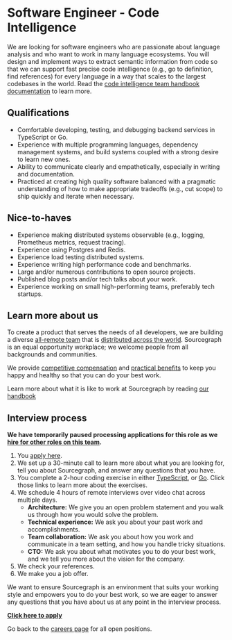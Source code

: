 # Software Engineer - Code Intelligence

We are looking for software engineers who are passionate about language analysis and who want to work in many language ecosystems. You will design and implement ways to extract semantic information from code so that we can support fast precise code intelligence (e.g., go to definition, find references) for every language in a way that scales to the largest codebases in the world. Read the [code intelligence team handbook documentation](../code-intelligence/index.md) to learn more.

## Qualifications

- Comfortable developing, testing, and debugging backend services in TypeScript or Go.
- Experience with multiple programming languages, dependency management systems, and build systems coupled with a strong desire to learn new ones.
- Ability to communicate clearly and empathetically, especially in writing and documentation.
- Practiced at creating high quality software balanced with a pragmatic understanding of how to make appropriate tradeoffs (e.g., cut scope) to ship quickly and iterate when necessary.

## Nice-to-haves

- Experience making distributed systems observable (e.g., logging, Prometheus metrics, request tracing).
- Experience using Postgres and Redis.
- Experience load testing distributed systems.
- Experience writing high performance code and benchmarks.
- Large and/or numerous contributions to open source projects.
- Published blog posts and/or tech talks about your work.
- Experience working on small high-performing teams, preferably tech startups.

## Learn more about us

To create a product that serves the needs of all developers, we are building a diverse [all-remote team](../../../company/remote/index.md) that is [distributed across the world](../../../company/team/index.md). Sourcegraph is an equal opportunity workplace; we welcome people from all backgrounds and communities.

We provide [competitive compensation](../../people-ops/compensation.md) and [practical benefits](../../people-ops/benefits-and-perks.md) to keep you happy and healthy so that you can do your best work.

Learn more about what it is like to work at Sourcegraph by reading [our handbook](../../index.md)

## Interview process

**We have temporarily paused processing applications for this role as we [hire for other roles on this team](../code-intelligence/index.md#growth-plan).**

1. You [apply here](https://jobs.lever.co/sourcegraph/91ee5178-6daf-4a84-be02-048cd8aa2aa0/apply).
1. We set up a 30-minute call to learn more about what you are looking for, tell you about Sourcegraph, and answer any questions that you have.
1. You complete a 2-hour coding exercise in either [TypeScript](software-engineer-coding-exercise.md#typescript-coding-exercise), or [Go](software-engineer-coding-exercise.md#go-coding-exercise). Click those links to learn more about the exercises.
1. We schedule 4 hours of remote interviews over video chat across multiple days.
   - **Architecture:** We give you an open problem statement and you walk us through how you would solve the problem.
   - **Technical experience:** We ask you about your past work and accomplishments.
   - **Team collaboration:** We ask you about how you work and communicate in a team setting, and how you handle tricky situations.
   - **CTO:** We ask you about what motivates you to do your best work, and we tell you more about the vision for the company.
1. We check your references.
1. We make you a job offer.

We want to ensure Sourcegraph is an environment that suits your working style and empowers you to do your best work, so we are eager to answer any questions that you have about us at any point in the interview process.

**[Click here to apply](https://jobs.lever.co/sourcegraph/91ee5178-6daf-4a84-be02-048cd8aa2aa0/apply)**

Go back to the [careers page](../../../company/careers.md) for all open positions.
